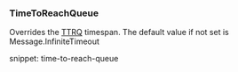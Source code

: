 
### TimeToReachQueue

Overrides the [TTRQ]() timespan. The default value if not set is Message.InfiniteTimeout
 
snippet: time-to-reach-queue


